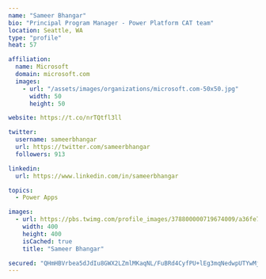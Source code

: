 ```yaml
---
name: "Sameer Bhangar"
bio: "Principal Program Manager - Power Platform CAT team"
location: Seattle, WA
type: "profile"
heat: 57

affiliation:
  name: Microsoft
  domain: microsoft.com
  images:
    - url: "/assets/images/organizations/microsoft.com-50x50.jpg"
      width: 50
      height: 50

website: https://t.co/nrTQtfl3ll

twitter:
  username: sameerbhangar
  url: https://twitter.com/sameerbhangar
  followers: 913

linkedin:
  url: https://www.linkedin.com/in/sameerbhangar

topics:
  - Power Apps

images:
  - url: https://pbs.twimg.com/profile_images/378800000719674009/a36fe7ddfab1778b76e5793772e43798_400x400.jpeg
    width: 400
    height: 400
    isCached: true
    title: "Sameer Bhangar"

secured: "QHmHBVrbea5dJdIu8GWX2LZmlMKaqNL/FuBRd4CyfPU+lEg3mqNedwpUTYwMjpxBWQe5jvKgbr3MdkKVJHlIuab8eCUKDq1Uivv83mRf4XsRzaG0xmJ/jhFvlbnN61LmD4zaUv8vnun1XaYCfC/efFb9Ga7g00uqqm7TpPUlMa3b3f71n76HdkOZb4lCCA4+3JR1Y7R0FoKStILmBiMhjD7fANwRjmDGyoVs3tomIXgkiNicPvo1+4L5K6Ao8URq/aFwJsKMjCyo3koJeQ4uKd+jJKRNAbQDdvWDpWNecqy2pVGbU0smAn4ohRluDB9QlKHZWfgDJbSi4zOz2TV6OVomT8m9mkqrk492aj3vcvZyHocx0Qd1OQE2Q1trNEAqIZ0IueFbBIzMdTIFmdyXpQ==;tTVc10Q2AY21VzVgW7gJug=="
---
```



